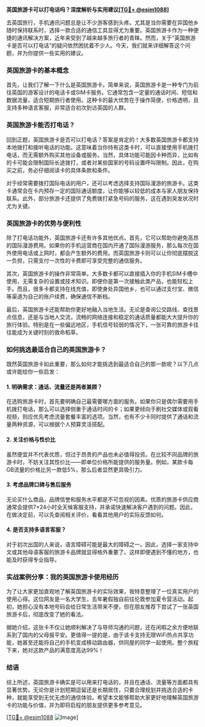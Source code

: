 **英国旅游卡可以打电话吗？深度解析与实用建议[[TG💪+ @esim1088](https://t.me/s/esim1088)]**

去英国旅行，手机通讯问题总是让不少游客感到头疼。尤其是当你需要在异国他乡随时保持联系时，选择一款合适的通信工具显得尤为重要。英国旅游卡作为一种便捷的通讯解决方案，近年来受到了越来越多旅行者的青睐。然而，关于“英国旅游卡是否可以打电话”的疑问依然困扰着不少人。今天，我们就来详细解答这个问题，并为你提供一些实用的建议。

### 英国旅游卡的基本概念

首先，让我们了解一下什么是英国旅游卡。简单来说，英国旅游卡是一种专门为前往英国的游客设计的电话卡或SIM卡服务。它通常包含一定量的通话时间、短信和数据流量，适合短期旅行者使用。这种卡的最大优势在于操作简便，价格透明，且支持多种语言客服，非常适合初次到访英国的人群。

### 英国旅游卡能否打电话？

回到正题，英国旅游卡是否可以打电话？答案是肯定的！大多数英国旅游卡都支持本地拨打和接听电话的功能。这意味着当你持有这类卡时，可以直接使用手机拨打电话，而无需额外购买其他设备或服务。当然，具体功能可能因卡种而异，比如有的卡可能会限制国际长途拨打，或者对某些国家的号码设置呼叫限制。因此，在购买之前，务必仔细阅读卡的具体条款和条件。

对于经常需要拨打国际电话的用户，还可以考虑选择支持国际漫游的旅游卡。这类卡通常会在卡内预存一定的国际通话额度，让你能够以较低的成本与家人朋友保持联系。此外，部分旅游卡还提供了免费拨打紧急号码的服务，这在遇到突发状况时尤为关键。

### 英国旅游卡的优势与便利性

除了打电话功能外，英国旅游卡还有许多其他优点。首先，它可以帮助你避免高昂的国际漫游费用。如果你的手机运营商在国内开通了国际漫游服务，那么每次在国外使用电话或上网时，都会产生额外的费用。而英国旅游卡则可以让你彻底摆脱这一负担，只需支付一次性的卡费即可享受完整的通信服务。

其次，英国旅游卡的操作非常简单。大多数卡都可以直接插入你的手机SIM卡槽中使用，无需复杂的设置或技术知识。即便你是第一次接触此类产品，也能轻松上手。而且，很多卡都支持在线充值，即使身处异国他乡，也可以通过支付宝、微信等渠道为自己的账户续费，确保通信不断档。

最后，英国旅游卡还能帮助你更好地融入当地生活。无论是查询公交路线、查找景点信息，还是与当地人交流，流畅的网络连接和稳定的通话质量都能大大提升你的旅行体验。特别是在一些偏远地区，手机信号较弱的情况下，一张可靠的旅游卡往往能成为关键时刻的救命稻草。

### 如何挑选最适合自己的英国旅游卡？

既然英国旅游卡如此重要，那么如何才能挑选到最适合自己的那一款呢？以下几点或许能给你一些启发：

#### 1. 明确需求：通话、流量还是两者兼顾？
在选购旅游卡时，首先要明确自己最需要哪方面的服务。如果你只是偶尔需要用手机拨打电话，那么可以选择侧重于通话时间的卡；如果更倾向于刷社交媒体或观看视频，则应优先考虑流量套餐丰富的选项。当然，也有不少卡同时提供了通话和流量两种资源，可以根据个人预算灵活搭配。

#### 2. 关注价格与性价比
虽然便宜并不代表优质，但过于昂贵的产品也未必值得投资。在比较不同品牌的旅游卡时，不妨关注其性价比——即单位价格所能提供的服务量。例如，某款卡每GB流量的价格比另一款低5%，那么后者显然更具吸引力。

#### 3. 考虑品牌口碑与售后服务
无论买什么商品，品牌信誉和服务水平都是不可忽视的因素。优质的旅游卡供应商通常会提供7×24小时全天候客服支持，并承诺快速解决客户遇到的问题。因此，在做决定前，可以先查阅相关评价，看看其他用户的实际反馈如何。

#### 4. 是否支持多语言客服？
对于初次出国的人来说，语言障碍可能是最大的障碍之一。因此，选择一家支持中文或其他母语客服的旅游卡品牌就显得格外重要了。这样即便遇到不懂的地方，也能及时获得专业指导。

### 实战案例分享：我的英国旅游卡使用经历

为了让大家更加直观地了解英国旅游卡的实际效果，我特意整理了一位真实用户的使用心得。这位网友是一名大学生，去年暑假独自前往伦敦参加夏令营活动。起初，她担心没有本地号码会给日常生活带来不便，但在朋友推荐下尝试了一张英国旅游卡后，彻底改变了她的看法。

据她介绍，这张卡不仅让她顺利解决了与导师沟通的问题，还在闲暇之余方便地联系到了国内的父母报平安。更值得一提的是，由于该卡支持无限WiFi热点共享功能，她甚至还能将自己的手机变成移动路由器，供同屋的同学一起使用。整个旅程下来，她对这款产品的满意度高达99%！

### 结语

综上所述，英国旅游卡确实是可以用来打电话的，并且在通话、流量等方面都具有显著优势。无论你是计划短期逗留还是长期居住，只要合理规划并挑选合适的卡种，就能享受到无忧无虑的通信体验。希望本文能够帮助大家更好地理解英国旅游卡的功能与价值，并为即将启程的朋友提供更多参考意见。

[[TG💪+ @esim1088](https://t.me/s/esim1088) ![Image](https://i.postimg.cc/4NQfJmqS/Snipaste-2025-05-13-00-14-12.png)]